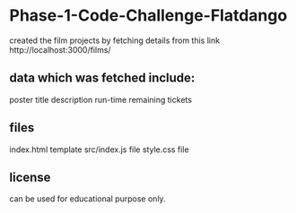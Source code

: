 # Phase-1-Code-Challenge-Flatdango

created the film projects by fetching details from this link http://localhost:3000/films/

## data which was fetched include:
poster 
title
description
run-time
remaining tickets

## files
index.html template 
src/index.js file 
style.css file

## license
 can be used for educational purpose only.
